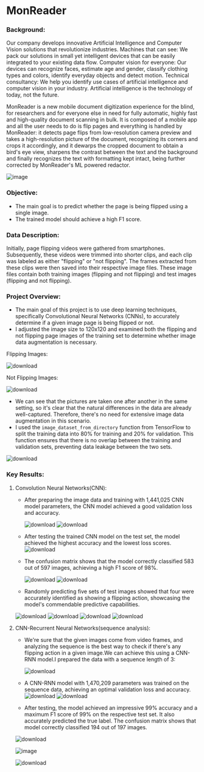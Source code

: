 # MonReader
### Background:
Our company develops innovative Artificial Intelligence and Computer Vision solutions that revolutionize industries. Machines that can see: We pack our solutions in small yet intelligent devices that can be easily integrated to your existing data flow. Computer vision for everyone: Our devices can recognize faces, estimate age and gender, classify clothing types and colors, identify everyday objects and detect motion. Technical consultancy: We help you identify use cases of artificial intelligence and computer vision in your industry. Artificial intelligence is the technology of today, not the future.

MonReader is a new mobile document digitization experience for the blind, for researchers and for everyone else in need for fully automatic, highly fast and high-quality document scanning in bulk. It is composed of a mobile app and all the user needs to do is flip pages and everything is handled by MonReader: it detects page flips from low-resolution camera preview and takes a high-resolution picture of the document, recognizing its corners and crops it accordingly, and it dewarps the cropped document to obtain a bird's eye view, sharpens the contrast between the text and the background and finally recognizes the text with formatting kept intact, being further corrected by MonReader's ML powered redactor.

![image](https://github.com/skreddypalvai/PE9nyrOMEtPAhrwc/assets/137756791/5233561a-854f-4abe-b9bb-3fb97becfb52)

 ### Objective:
 *  The main goal is to predict whether the page is being flipped using a single image.
 *  The trained model should achieve a high F1 score.


### Data Description:
 Initially, page flipping videos were gathered from smartphones. Subsequently, these videos were trimmed into shorter clips, and each clip was labeled as either "flipping" or "not flipping". The frames extracted from these clips were then saved into their respective image files. These image files contain both training images (flipping and not flipping) and test images (flipping and not flipping).

### Project Overview:
* The main goal of this project is to use deep learning techniques, specifically Convolutional Neural Networks (CNNs), to accurately determine if a given image page is being flipped or not.
* I adjusted the image size to 120x120 and examined both the flipping and not flipping page images of the training set to determine whether image data augmentation is necessary.

Flipping Images: 

![download](https://github.com/skreddypalvai/s3Ho4t5iMRItcowM/assets/137756791/1b603ac2-63e8-46aa-b880-8365cc14957b)

Not Flipping Images:

![download](https://github.com/skreddypalvai/s3Ho4t5iMRItcowM/assets/137756791/f3c615a2-feb5-4e68-aaff-d059321be8c4)

* We can see that the pictures are taken one after another in the same setting, so it's clear that the natural differences in the data are already well-captured. Therefore, there's no need for extensive image data augmentation in this scenario.
* I used the `image_dataset_from_directory` function from TensorFlow to split the training data into 80% for training and 20% for validation. This function ensures that there is no overlap between the training and validation sets, preventing data leakage between the two sets.


![download](https://github.com/skreddypalvai/s3Ho4t5iMRItcowM/assets/137756791/751e0337-601a-46e3-bd93-bab87b4aace8)

### Key Results:

1. Convolution Neural Networks(CNN):
   *  After preparing the image data and training with 1,441,025 CNN model parameters, the CNN model achieved a good validation loss and accuracy.
      
      ![download](https://github.com/skreddypalvai/s3Ho4t5iMRItcowM/assets/137756791/289d1e09-55e6-4ec7-904d-d19ebe27514b)
      ![download](https://github.com/skreddypalvai/s3Ho4t5iMRItcowM/assets/137756791/41789fe5-5287-4ea7-8f54-02b96e5c6434)
   *  After testing the trained CNN model on the test set, the model achieved the highest accuracy and the lowest loss scores.
      ![download](https://github.com/skreddypalvai/s3Ho4t5iMRItcowM/assets/137756791/2fc65584-6cb2-4f53-9904-497d7cff6d3b)
   *  The confusion matrix shows that the model correctly classified 583 out of 597 images, achieving a high F1 score of 98%.
     
      ![download](https://github.com/skreddypalvai/s3Ho4t5iMRItcowM/assets/137756791/2022477e-d92d-44a3-9163-c2c18f4daf76)
      ![download](https://github.com/skreddypalvai/s3Ho4t5iMRItcowM/assets/137756791/73e46d6b-6754-4529-92ef-ae893d13f729)
   *  Randomly predicting five sets of test images showed that four were accurately identified as showing a flipping action, showcasing the model's commendable predictive capabilities.
     
   ![download](https://github.com/skreddypalvai/s3Ho4t5iMRItcowM/assets/137756791/dafc9ac6-f7e2-4049-bedf-f6e1a6d93f08) ![download](https://github.com/skreddypalvai/s3Ho4t5iMRItcowM/assets/137756791/a122741d-7421-41e3-a443-013639bbb6b8)
   ![download](https://github.com/skreddypalvai/s3Ho4t5iMRItcowM/assets/137756791/a6eaaf7f-955a-411a-bab2-25e70454b06c) ![download](https://github.com/skreddypalvai/s3Ho4t5iMRItcowM/assets/137756791/e7485159-c7d6-455d-ba2d-f1b52772be71)

2. CNN-Recurrent Neural Networks(sequence analysis):
   *  We're sure that the given images come from video frames, and analyzing the sequence is the best way to check if there's any flipping action in a given image.We can achieve this using a CNN-RNN model.I prepared the data with a sequence length of 3:
     
      ![download](https://github.com/skreddypalvai/s3Ho4t5iMRItcowM/assets/137756791/2a5de8a2-8632-4217-8c95-ccd91b2076eb)
   *  A CNN-RNN model with 1,470,209 parameters was trained on the sequence data, achieving an optimal validation loss and accuracy.
    ![download](https://github.com/skreddypalvai/s3Ho4t5iMRItcowM/assets/137756791/ed719e8b-5759-4076-9725-a2705b73b580)
    ![download](https://github.com/skreddypalvai/s3Ho4t5iMRItcowM/assets/137756791/0a0b3cdf-6215-4bb9-afb6-cf3b1b708ca3)

   *  After testing, the model achieved an impressive 99% accuracy and a maximum F1 score of 99% on the respective test set. It also accurately predicted the true label. The confusion matrix shows that model correctly classified 194 out of 197 images.
     
     ![download](https://github.com/skreddypalvai/s3Ho4t5iMRItcowM/assets/137756791/97f58ad0-dffe-46d9-bea4-36e68f69d2a4)
  
     
     ![image](https://github.com/skreddypalvai/s3Ho4t5iMRItcowM/assets/137756791/d2e3baa1-0248-4b67-ac57-c1038bbbcbfd)
      
     ![download](https://github.com/skreddypalvai/s3Ho4t5iMRItcowM/assets/137756791/71c2ff24-c2ef-45fb-8c05-b445cf022357)

 






